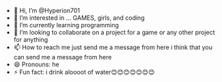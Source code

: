 - 👋 Hi, I’m @Hyperion701
- 👀 I’m interested in ... GAMES, girls, and coding
- 🌱 I’m currently learning programming
- 💞️ I’m looking to collaborate on a project for a game or any other project for anything
- 📫 How to reach me just send me a message from here i think that you can send me a message from here
- 😄 Pronouns: he
- ⚡ Fun fact: i drink aloooot of water😊😊😊😊😊😊😊

<!---
Hyperion701/Hyperion701 is a ✨ special ✨ repository because its `README.md` (this file) appears on your GitHub profile.
You can click the Preview link to take a look at your changes.
--->
